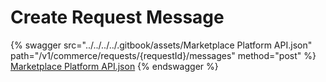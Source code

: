 # Create Request Message

{% swagger src="../../../../.gitbook/assets/Marketplace Platform API.json" path="/v1/commerce/requests/{requestId}/messages" method="post" %}
[Marketplace Platform API.json](<../../../../.gitbook/assets/Marketplace Platform API.json>)
{% endswagger %}
